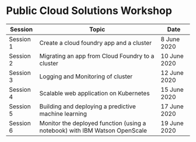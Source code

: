# Public Cloud Solutions Workshop


Session | Topic | Date
--- | --- | ---
 Session 1     | Create a cloud foundry app and a cluster | 8 June 2020 
 Session 2     | Migrating an app from Cloud Foundry to a cluster | 10 June 2020
 Session 3     | Logging and Monitoring of cluster | 12 June 2020 
 Session 4     | Scalable web application on Kubernetes | 15 June 2020 
 Session 5     | Building and deploying a predictive machine learning  | 17 June 2020 
 Session 6     | Monitor the deployed function (using a notebook) with IBM Watson OpenScale | 19 June 2020  
